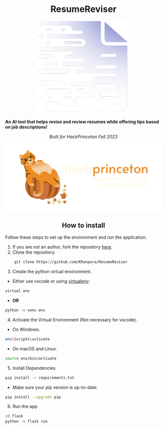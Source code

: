 <div align=center>

# ResumeReviser

<div style="text-align: center;">
    <img src="imgs/magic_resume.png" alt="Logo"  width="300" height="300">
</div>

</div>

**An AI tool that helps revise and review resumes while offering tips based on job descriptions!**

<p align="center">
<i>Built for HackPrinceton Fall 2023</i>
<p>

![hackprinceton banner](imgs/hackprinceton_banner.png)


<div align="center">

## How to install

</div>

Follow these steps to set up the environment and run the application.
1. If you are *not* an author, fork the repository [here](https://github.com/KRanpura/ResumeReviser/fork).
2. Clone the repository.
```bash
    git clone https://github.com/KRanpura/ResumeReviser
```
3. Create the python virtual environment.
- Either use vscode or using [virtualenv](https://learnpython.com/blog/how-to-use-virtualenv-python/):
```bash
virtual env 
```
- **OR**
```bash
python -m venv env
```
4. Activate the Virtual Environment (Not necessary for vscode).

- On Windows.

```bash
env\Scripts\activate
```

- On macOS and Linux.

```bash
source env/bin/activate
```

5. Install Dependencies
```bash
pip install -r requirements.txt
```
- Make sure your pip version is up-to-date:

```bash
pip install --upgrade pip
```

6. Run the app
```bash
cd flask
python -m flask run
```
